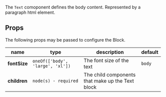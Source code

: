 
The `Text` comoponent defines the body content.
Represented by a paragraph html element.

## Props

The following props may be passed to configure the Block.

| name         | type                             | description                                                  | default |
| -------------| ---------------------            | -------------------------------------------------------------| ------- |
| **fontSize** | `oneOf(['body', 'large', 'xl'])` | The font size of the text                                    | `body`  |
| **children** | `node(s) - required`             | The child components that make up the Text block             |         |
